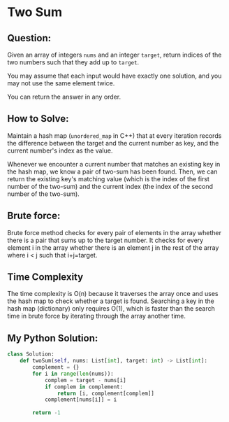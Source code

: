 # Two Sum

## Question:

Given an array of integers `nums` and an integer `target`, return
indices of the two numbers such that they add up to `target`.

You may assume that each input would have exactly one solution, and
you may not use the same element twice.

You can return the answer in any order.


## How to Solve:

Maintain a hash map (`unordered_map` in C++) that at every iteration records the difference between the target and the current number as key, and the current number's index as the value.

Whenever we encounter a current number that matches an existing key in the hash map, we know a pair of two-sum has been found. Then, we can return the existing key's matching value (which is the index of the first number of the two-sum) and the current index (the index of the second number of the two-sum).

## Brute force: 

Brute force method checks for every pair of elements in the array whether there is a pair that sums up to the target number. It checks for every element i in the array whether there is an element j in the rest of the array where i < j such that i+j=target.

## Time Complexity

The time complexity is O(n) because it traverses the array once and uses the hash map to check whether a target is found. Searching a key in the hash map (dictionary) only requires O(1), which is faster than the search time in brute force by iterating through the array another time.

## My Python Solution:
```python
class Solution:
    def twoSum(self, nums: List[int], target: int) -> List[int]:
        complement = {}
        for i in range(len(nums)):
            complem = target - nums[i]
            if complem in complement:
                return [i, complement[complem]]
            complement[nums[i]] = i
        
        return -1
```